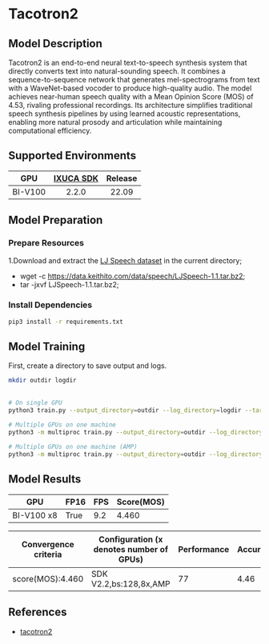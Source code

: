# Tacotron2

## Model Description

Tacotron2 is an end-to-end neural text-to-speech synthesis system that directly converts text into natural-sounding
speech. It combines a sequence-to-sequence network that generates mel-spectrograms from text with a WaveNet-based
vocoder to produce high-quality audio. The model achieves near-human speech quality with a Mean Opinion Score (MOS) of
4.53, rivaling professional recordings. Its architecture simplifies traditional speech synthesis pipelines by using
learned acoustic representations, enabling more natural prosody and articulation while maintaining computational
efficiency.

## Supported Environments

| GPU    | [IXUCA SDK](https://gitee.com/deep-spark/deepspark#%E5%A4%A9%E6%95%B0%E6%99%BA%E7%AE%97%E8%BD%AF%E4%BB%B6%E6%A0%88-ixuca) | Release |
| :----: | :----: | :----: |
| BI-V100 | 2.2.0     |  22.09  |

## Model Preparation

### Prepare Resources

1.Download and extract the [LJ Speech dataset](https://keithito.com/LJ-Speech-Dataset/) in the current directory;

- wget -c <https://data.keithito.com/data/speech/LJSpeech-1.1.tar.bz2>;
- tar -jxvf LJSpeech-1.1.tar.bz2;

### Install Dependencies

```sh
pip3 install -r requirements.txt 
```

## Model Training

First, create a directory to save output and logs.

```sh
mkdir outdir logdir
```

##

```sh
# On single GPU
python3 train.py --output_directory=outdir --log_directory=logdir --target_val_loss=0.5
 
# Multiple GPUs on one machine
python3 -m multiproc train.py --output_directory=outdir --log_directory=logdir --hparams=distributed_run=True --target_val_loss=0.5

# Multiple GPUs on one machine (AMP)
python3 -m multiproc train.py --output_directory=outdir --log_directory=logdir --hparams=distributed_run=True,fp16_run=True --target_val_loss=0.5
```

## Model Results

| GPU        | FP16 | FPS | Score(MOS) |
|------------|------|-----|------------|
| BI-V100 x8 | True | 9.2 | 4.460      |

| Convergence criteria | Configuration (x denotes number of GPUs) | Performance | Accuracy | Power（W） | Scalability | Memory utilization（G） | Stability |
|----------------------|------------------------------------------|-------------|----------|------------|-------------|-------------------------|-----------|
| score(MOS):4.460     | SDK V2.2,bs:128,8x,AMP                   | 77          | 4.46     | 128\*8     | 0.96        | 18.4\*8                 | 1         |

## References

- [tacotron2](https://github.com/NVIDIA/tacotron2)
